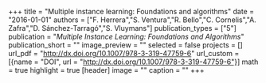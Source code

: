 +++
title = "Multiple instance learning: Foundations and algorithms"
date = "2016-01-01"
authors = ["F. Herrera","S. Ventura","R. Bello","C. Cornelis","A. Zafra","D. Sánchez-Tarragó","S. Vluymans"]
publication_types = ["5"]
publication = "_Multiple Instance Learning: Foundations and Algorithms_"
publication_short = ""
image_preview = ""
selected = false
projects = []
url_pdf = "http://dx.doi.org/10.1007/978-3-319-47759-6"
url_custom = [{name = "DOI", url = "http://dx.doi.org/10.1007/978-3-319-47759-6"}]
math = true
highlight = true
[header]
image = ""
caption = ""
+++

